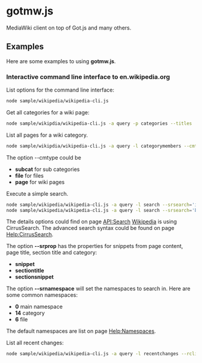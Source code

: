 # gotmw.js
MediaWiki client on top of Got.js and many others.

## Examples
Here are some examples to using **gotmw.js**.

### Interactive command line interface to en.wikipedia.org

List options for the command line interface:
```bash
node sample/wikipedia/wikipedia-cli.js
```

Get all categories for a wiki page:
```bash
node sample/wikipdia/wikipedia-cli.js -a query -p categories --titles 'UEFA Euro 2020'
```

List all pages for a wiki category.
```bash
node sample/wikipdia/wikipedia-cli.js -a query -l categorymembers --cmtitle 'Category:UEFA Euro 2020' --cmtype page --cmlimit 20
```
The option --cmtype could be

- **subcat** for sub categories
- **file** for files
- **page** for wiki pages

Execute a simple search.
```bash
node sample/wikipedia/wikipedia-cli.js -a query -l search --srsearch='intitle:Ava film'
node sample/wikipedia/wikipedia-cli.js -a query -l search --srsearch='benji' --srlimit=3 --srnamespace="6|14"
```

The details options could find on page [API:Search](https://www.mediawiki.org/wiki/API:Search)
[Wikipedia](https://www.wikipedia.org) is using CirrusSearch.
The advanced search syntax could be found on page [Help:CirrusSearch](https://www.mediawiki.org/wiki/Help:CirrusSearch).

The option **--srprop** has the properties for snippets from page content,
page title, section title and category:

- **snippet**
- **sectiontitle**
- **sectionsnippet**

The option **--srnamespace** will set the namespaces to search in.
Here are some common namespaces:

- **0** main namespace
- **14** category
- **6** file

The default namespaces are list on page [Help:Namespaces](https://www.mediawiki.org/wiki/Help:Namespaces).

List all recent changes:
```bash
node sample/wikipedia/wikipedia-cli.js -a query -l recentchanges --rclimit=3
```
